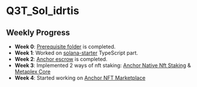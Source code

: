 # Q3T_Sol_idrtis


## Weekly Progress
- **Week 0**: [Prerequisite folder](./prerequisite) is completed.
- **Week 1**: Worked on [solana-starter](./solana-starter) TypeScript part.
- **Week 2**: [Anchor escrow](./anchor_escrow) is completed.
- **Week 3**: Implemented 2 ways of nft staking: [Anchor Native Nft Staking](./anchor_nft_stake) & [Metaplex Core](./metaplex_core_nft-staking)
- **Week 4**: Started working on [Anchor NFT Marketplace](./anchor_escrow)